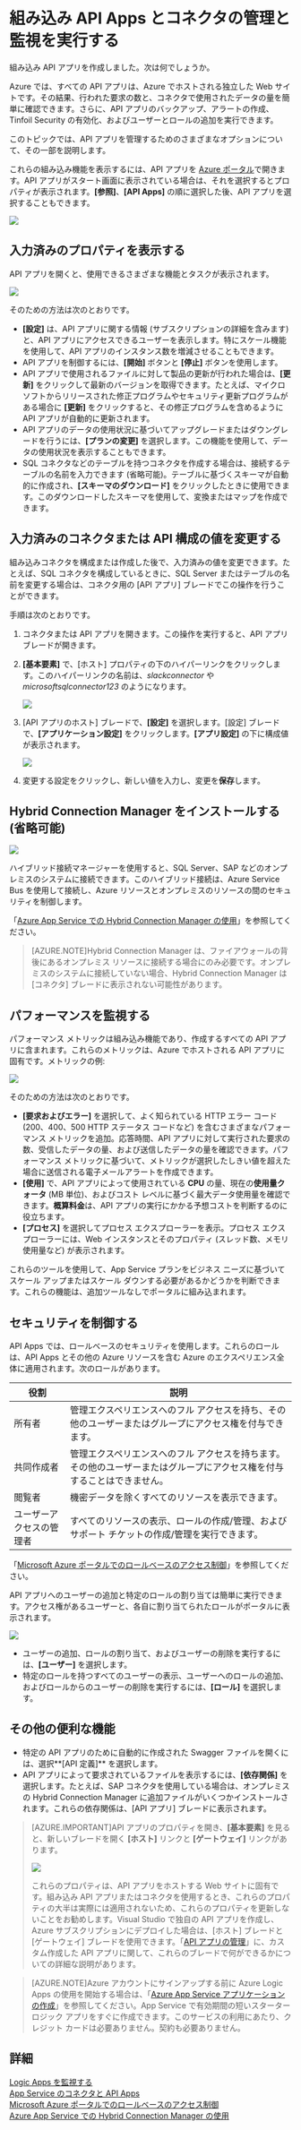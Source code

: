 <properties 
	pageTitle="Azure App Service でコネクタと API Apps の管理と監視を行う | Microsoft Azure" 
	description="Azure App Service のコネクタと API Apps のパフォーマンスを表示する: マイクロサービス アーキテクチャ" 
	services="app-service\logic" 
	documentationCenter=".net,nodejs,java"
	authors="MandiOhlinger" 
	manager="dwrede" 
	editor="cgronlun"/>

<tags 
	ms.service="app-service-logic" 
	ms.workload="integration" 
	ms.tgt_pltfrm="na" 
	ms.devlang="na" 
	ms.topic="article" 
	ms.date="12/07/2015" 
	ms.author="mandia"/>

# 組み込み API Apps とコネクタの管理と監視を実行する

組み込み API アプリを作成しました。次は何でしょうか。

Azure では、すべての API アプリは、Azure でホストされる独立した Web サイトです。その結果、行われた要求の数と、コネクタで使用されたデータの量を簡単に確認できます。さらに、API アプリのバックアップ、アラートの作成、Tinfoil Security の有効化、およびユーザーとロールの追加を実行できます。

このトピックでは、API アプリを管理するためのさまざまなオプションについて、その一部を説明します。

これらの組み込み機能を表示するには、API アプリを [Azure ポータル](http://go.microsoft.com/fwlink/p/?LinkID=525040)で開きます。API アプリがスタート画面に表示されている場合は、それを選択するとプロパティが表示されます。**[参照]**、**[API Apps]** の順に選択した後、API アプリを選択することもできます。

![][browse]

## 入力済みのプロパティを表示する

API アプリを開くと、使用できるさまざまな機能とタスクが表示されます。

![][settings]

そのための方法は次のとおりです。

- **[設定]** は、API アプリに関する情報 (サブスクリプションの詳細を含みます) と、API アプリにアクセスできるユーザーを表示します。特にスケール機能を使用して、API アプリのインスタンス数を増減させることもできます。
- API アプリを制御するには、**[開始]** ボタンと **[停止]** ボタンを使用します。
- API アプリで使用されるファイルに対して製品の更新が行われた場合は、**[更新]** をクリックして最新のバージョンを取得できます。たとえば、マイクロソフトからリリースされた修正プログラムやセキュリティ更新プログラムがある場合に **[更新]** をクリックすると、その修正プログラムを含めるように API アプリが自動的に更新されます。 
- API アプリのデータの使用状況に基づいてアップグレードまたはダウングレードを行うには、**[プランの変更]** を選択します。この機能を使用して、データの使用状況を表示することもできます。
- SQL コネクタなどのテーブルを持つコネクタを作成する場合は、接続するテーブルの名前を入力できます (省略可能)。テーブルに基づくスキーマが自動的に作成され、**[スキーマのダウンロード]** をクリックしたときに使用できます。このダウンロードしたスキーマを使用して、変換またはマップを作成できます。 

## 入力済みのコネクタまたは API 構成の値を変更する

組み込みコネクタを構成または作成した後で、入力済みの値を変更できます。たとえば、SQL コネクタを構成しているときに、SQL Server またはテーブルの名前を変更する場合は、コネクタ用の [API アプリ] ブレードでこの操作を行うことができます。

手順は次のとおりです。

1. コネクタまたは API アプリを開きます。この操作を実行すると、API アプリ ブレードが開きます。
2. **[基本要素]** で、[ホスト] プロパティの下のハイパーリンクをクリックします。このハイパーリンクの名前は、*slackconnector* や *microsoftsqlconnector123* のようになります。

	![][apiapphost]

3. [API アプリのホスト] ブレードで、**[設定]** を選択します。[設定] ブレードで、**[アプリケーション設定]** をクリックします。**[アプリ設定]** の下に構成値が表示されます。
	
	![][hostsettings]

4. 変更する設定をクリックし、新しい値を入力し、変更を**保存**します。


## Hybrid Connection Manager をインストールする (省略可能)

![][hcsetup]

ハイブリッド接続マネージャーを使用すると、SQL Server、SAP などのオンプレミスのシステムに接続できます。このハイブリッド接続は、Azure Service Bus を使用して接続し、Azure リソースとオンプレミスのリソースの間のセキュリティを制御します。

「[Azure App Service での Hybrid Connection Manager の使用](app-service-logic-hybrid-connection-manager.md)」を参照してください。

> [AZURE.NOTE]Hybrid Connection Manager は、ファイアウォールの背後にあるオンプレミス リソースに接続する場合にのみ必要です。オンプレミスのシステムに接続していない場合、Hybrid Connection Manager は [コネクタ] ブレードに表示されない可能性があります。

## パフォーマンスを監視する
パフォーマンス メトリックは組み込み機能であり、作成するすべての API アプリに含まれます。これらのメトリックは、Azure でホストされる API アプリに固有です。メトリックの例:

![][monitoring]

そのための方法は次のとおりです。

- **[要求およびエラー]** を選択して、よく知られている HTTP エラー コード (200、400、500 HTTP ステータス コードなど) を含むさまざまなパフォーマンス メトリックを追加。応答時間、API アプリに対して実行された要求の数、受信したデータの量、および送信したデータの量を確認できます。パフォーマンス メトリックに基づいて、メトリックが選択したしきい値を超えた場合に送信される電子メールアラートを作成できます。 
- **[使用]** で、API アプリによって使用されている **CPU** の量、現在の**使用量クォータ** (MB 単位)、およびコスト レベルに基づく最大データ使用量を確認できます。**概算料金**は、API アプリの実行にかかる予想コストを判断するのに役立ちます。
- **[プロセス]** を選択してプロセス エクスプローラーを表示。プロセス エクスプローラーには、Web インスタンスとそのプロパティ (スレッド数、メモリ使用量など) が表示されます。

これらのツールを使用して、App Service プランをビジネス ニーズに基づいてスケール アップまたはスケール ダウンする必要があるかどうかを判断できます。これらの機能は、追加ツールなしでポータルに組み込まれます。

## セキュリティを制御する

API Apps では、ロールベースのセキュリティを使用します。これらのロールは、API Apps とその他の Azure リソースを含む Azure のエクスペリエンス全体に適用されます。次のロールがあります。

役割 | 説明
--- | ---
所有者 | 管理エクスペリエンスへのフル アクセスを持ち、その他のユーザーまたはグループにアクセス権を付与できます。
共同作成者 | 管理エクスペリエンスへのフル アクセスを持ちます。その他のユーザーまたはグループにアクセス権を付与することはできません。
閲覧者 | 機密データを除くすべてのリソースを表示できます。
ユーザーアクセスの管理者 | すべてのリソースの表示、ロールの作成/管理、およびサポート チケットの作成/管理を実行できます。

「[Microsoft Azure ポータルでのロールベースのアクセス制御](role-based-access-control-configure.md)」を参照してください。

API アプリへのユーザーの追加と特定のロールの割り当ては簡単に実行できます。アクセス権があるユーザーと、各自に割り当てられたロールがポータルに表示されます。

![][access]

- ユーザーの追加、ロールの割り当て、およびユーザーの削除を実行するには、**[ユーザー]** を選択します。
- 特定のロールを持つすべてのユーザーの表示、ユーザーへのロールの追加、およびロールからのユーザーの削除を実行するには、**[ロール]** を選択します。 


## その他の便利な機能
- 特定の API アプリのために自動的に作成された Swagger ファイルを開くには、選択**[API 定義]** を選択します。
- API アプリによって要求されているファイルを表示するには、**[依存関係]** を選択します。たとえば、SAP コネクタを使用している場合は、オンプレミスの Hybrid Connection Manager に追加ファイルがいくつかインストールされます。これらの依存関係は、[API アプリ] ブレードに表示されます。 

> [AZURE.IMPORTANT]API アプリのプロパティを開き、**[基本要素]** を見ると、新しいブレードを開く **[ホスト]** リンクと **[ゲートウェイ]** リンクがあります。
> 
> ![][host]
> 
> これらのプロパティは、API アプリをホストする Web サイトに固有です。組み込み API アプリまたはコネクタを使用するとき、これらのプロパティの大半は実際には適用されないため、これらのプロパティを更新しないことをお勧めします。Visual Studio で独自の API アプリを作成し、Azure サブスクリプションにデプロイした場合は、[ホスト] ブレードと [ゲートウェイ] ブレードを使用できます。「[API アプリの管理](../app-service-api/app-service-api-manage-in-portal.md)」に、カスタム作成した API アプリに関して、これらのブレードで何ができるかについての詳細な説明があります。 



>[AZURE.NOTE]Azure アカウントにサインアップする前に Azure Logic Apps の使用を開始する場合は、「[Azure App Service アプリケーションの作成](https://tryappservice.azure.com/?appservice=logic)」を参照してください。App Service で有効期間の短いスターター ロジック アプリをすぐに作成できます。このサービスの利用にあたり、クレジット カードは必要ありません。契約も必要ありません。


## 詳細

[Logic Apps を監視する](app-service-logic-monitor-your-logic-apps.md)<br/>
[App Service のコネクタと API Apps](app-service-logic-connectors-list.md)<br/>
[Microsoft Azure ポータルでのロールベースのアクセス制御](role-based-access-control-configure.md)<br/>
[Azure App Service での Hybrid Connection Manager の使用](app-service-logic-hybrid-connection-manager.md)


<!--Image references-->
[browse]: ./media/app-service-logic-monitor-your-connectors/browse.png
[settings]: ./media/app-service-logic-monitor-your-connectors/settings.png
[hcsetup]: ./media/app-service-logic-monitor-your-connectors/hcsetup.png
[monitoring]: ./media/app-service-logic-monitor-your-connectors/monitoring.png
[access]: ./media/app-service-logic-monitor-your-connectors/access.png
[host]: ./media/app-service-logic-monitor-your-connectors/host.png
[hostsettings]: ./media/app-service-logic-monitor-your-connectors/hostsettings.png
[apiapphost]: ./media/app-service-logic-monitor-your-connectors/apiapphost.png

<!---HONumber=AcomDC_1210_2015-->

